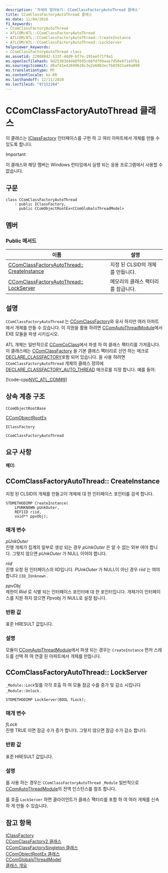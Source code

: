 ```yaml
---
description: '자세히 알아보기: CComClassFactoryAutoThread 클래스'
title: CComClassFactoryAutoThread 클래스
ms.date: 11/04/2016
f1_keywords:
- CComClassFactoryAutoThread
- ATLCOM/ATL::CComClassFactoryAutoThread
- ATLCOM/ATL::CComClassFactoryAutoThread::CreateInstance
- ATLCOM/ATL::CComClassFactoryAutoThread::LockServer
helpviewer_keywords:
- CComClassFactoryAutoThread class
ms.assetid: 22008042-533f-4dd9-bf7e-191ee571f9a1
ms.openlocfilehash: 9d25303d4d40f695c68fdf09aae7d56e6f1e5fb1
ms.sourcegitcommit: d6af41e42699628c3e2e6063ec7b03931a49a098
ms.translationtype: MT
ms.contentlocale: ko-KR
ms.lasthandoff: 12/11/2020
ms.locfileid: "97152284"
---
```

# <a name="ccomclassfactoryautothread-class"></a>CComClassFactoryAutoThread 클래스

이 클래스는 [IClassFactory](/windows/win32/api/unknwnbase/nn-unknwnbase-iclassfactory) 인터페이스를 구현 하 고 여러 아파트에서 개체를 만들 수 있도록 합니다.

> [!IMPORTANT]
> 이 클래스와 해당 멤버는 Windows 런타임에서 실행 되는 응용 프로그램에서 사용할 수 없습니다.

## <a name="syntax"></a>구문

```
class CComClassFactoryAutoThread
    : public IClassFactory,
      public CComObjectRootEx<CComGlobalsThreadModel>
```

## <a name="members"></a>멤버

### <a name="public-methods"></a>Public 메서드

|이름|설명|
|----------|-----------------|
|[CComClassFactoryAutoThread:: CreateInstance](#createinstance)|지정 된 CLSID의 개체를 만듭니다.|
|[CComClassFactoryAutoThread:: LockServer](#lockserver)|메모리의 클래스 팩터리를 잠급니다.|

## <a name="remarks"></a>설명

`CComClassFactoryAutoThread` 는 [CComClassFactory](../../atl/reference/ccomclassfactory-class.md)와 유사 하지만 여러 아파트에서 개체를 만들 수 있습니다. 이 지원을 활용 하려면 [CComAutoThreadModule](../../atl/reference/ccomautothreadmodule-class.md)에서 EXE 모듈을 파생 시키십시오.

ATL 개체는 일반적으로 [CComCoClass](../../atl/reference/ccomcoclass-class.md)에서 파생 하 여 클래스 팩터리를 가져옵니다. 이 클래스에는 [CComClassFactory](../../atl/reference/ccomclassfactory-class.md) 을 기본 클래스 팩터리로 선언 하는 매크로 [DECLARE_CLASSFACTORY](aggregation-and-class-factory-macros.md#declare_classfactory)포함 되어 있습니다. 을 사용 하려면 `CComClassFactoryAutoThread` 개체의 클래스 정의에 [DECLARE_CLASSFACTORY_AUTO_THREAD](aggregation-and-class-factory-macros.md#declare_classfactory_auto_thread) 매크로를 지정 합니다. 예를 들어:

[!code-cpp[NVC_ATL_COM#9](../../atl/codesnippet/cpp/ccomclassfactoryautothread-class_1.h)]

## <a name="inheritance-hierarchy"></a>상속 계층 구조

`CComObjectRootBase`

[CComObjectRootEx](../../atl/reference/ccomobjectrootex-class.md)

`IClassFactory`

`CComClassFactoryAutoThread`

## <a name="requirements"></a>요구 사항

**헤더:**

## <a name="ccomclassfactoryautothreadcreateinstance"></a><a name="createinstance"></a> CComClassFactoryAutoThread:: CreateInstance

지정 된 CLSID의 개체를 만들고이 개체에 대 한 인터페이스 포인터를 검색 합니다.

```
STDMETHODIMP CreateInstance(
    LPUNKNOWN pUnkOuter,
    REFIID riid,
    void** ppvObj);
```

### <a name="parameters"></a>매개 변수

*pUnkOuter*<br/>
진행 개체가 집계의 일부로 생성 되는 경우 *pUnkOuter* 은 알 수 없는 외부 여야 합니다. 그렇지 않으면 *pUnkOuter* 가 NULL 이어야 합니다.

*riid*<br/>
진행 요청 된 인터페이스의 IID입니다. *PUnkOuter* 가 NULL이 아닌 경우 *riid* 는 여야 합니다 `IID_IUnknown` .

*ppvObj*<br/>
제한이 *Riid* 로 식별 되는 인터페이스 포인터에 대 한 포인터입니다. 개체가이 인터페이스를 지원 하지 않으면 *Ppvobj* 가 NULL로 설정 됩니다.

### <a name="return-value"></a>반환 값

표준 HRESULT 값입니다.

### <a name="remarks"></a>설명

모듈이 [CComAutoThreadModule](../../atl/reference/ccomautothreadmodule-class.md)에서 파생 되는 경우는 `CreateInstance` 먼저 스레드를 선택 하 여 연결 된 아파트에서 개체를 만듭니다.

## <a name="ccomclassfactoryautothreadlockserver"></a><a name="lockserver"></a> CComClassFactoryAutoThread:: LockServer

`_Module::Lock`및를 각각 호출 하 여 모듈 잠금 수를 증가 및 감소 시킵니다 `_Module::Unlock` .

```
STDMETHODIMP LockServer(BOOL fLock);
```

### <a name="parameters"></a>매개 변수

*fLock*<br/>
진행 TRUE 이면 잠금 수가 증가 합니다. 그렇지 않으면 잠금 수가 감소 합니다.

### <a name="return-value"></a>반환 값

표준 HRESULT 값입니다.

### <a name="remarks"></a>설명

를 사용 하는 경우는 `CComClassFactoryAutoThread` `_Module` 일반적으로 [CComAutoThreadModule](../../atl/reference/ccomautothreadmodule-class.md)의 전역 인스턴스를 참조 합니다.

를 호출 `LockServer` 하면 클라이언트가 클래스 팩터리를 포함 하 여 여러 개체를 신속 하 게 만들 수 있습니다.

## <a name="see-also"></a>참고 항목

[IClassFactory](/windows/win32/api/unknwnbase/nn-unknwnbase-iclassfactory)<br/>
[CComClassFactory2 클래스](../../atl/reference/ccomclassfactory2-class.md)<br/>
[CComClassFactorySingleton 클래스](../../atl/reference/ccomclassfactorysingleton-class.md)<br/>
[CComObjectRootEx 클래스](../../atl/reference/ccomobjectrootex-class.md)<br/>
[CComGlobalsThreadModel](atl-typedefs.md#ccomglobalsthreadmodel)<br/>
[클래스 개요](../../atl/atl-class-overview.md)
